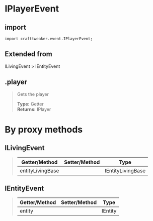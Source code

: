 # IPlayerEvent

## import
`import crafttweaker.event.IPlayerEvent;`

## Extended from
ILivingEvent > IEntityEvent

## .player
> Gets the player
>
> **Type:** Getter  
> **Returns:** IPlayer

# By proxy methods

## ILivingEvent
> | Getter/Method   | Setter/Method     | Type                  |
> |-----------------|-------------------|-----------------------|
> | entityLivingBase|                   | IEntityLivingBase     |

## IEntityEvent
> | Getter/Method   | Setter/Method     | Type                  |
> |-----------------|-------------------|-----------------------|
> | entity          |                   | IEntity               |
